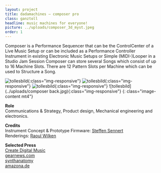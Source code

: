 ```yaml
---
layout: project
title: dadamachines – composer pro
class: ganztoll
headline: music machines for everyone!
picture: ../uploads/composer_3d_myst.jpeg
order: 1
---
```


Composer is a Performance Sequencer that can be the ControlCenter of a Live Music Setup or can be included as a Performance Controller Instrument in existing Electronic Music Setups or Simple (MIDI-)Looper in a Studio Jam Session
Composer can store several Songs which consist of up to 16 Machine Slots. There are 12 Pattern Slots per Machine which can be used to Structure a Song.

![tollesbild](../uploads/composer_3d_myst.jpeg){:class="img-responsive"}
![tollesbild](../uploads/composer_3d_top.jpeg){:class="img-responsive"}
![tollesbild](../uploads/composer_3d_detail.jpeg){:class="img-responsive"}
![tollesbild](../uploads/composer back.jpg){:class="img-responsive"}
{: class="image-content mt4"}

**Role**  
Communications & Strategy, Product design, Mechanical engineering and electronics.

**Credits**  
Instrument Concept & Prototype Firmware: [Steffen Sennert](https://www.steffensennert.de/)    
Renderings: [Raoul Wilken](https://booleshit.com/)  

**Selected Press**  
[Create Digital Music](https://cdm.link/2019/05/open-grid-dadamachines-composer-pro/)  
[gearnews.com](https://www.gearnews.com/dadamachines-composer-pro-the-only-performance-sequencer-youll-ever-need/)    
[synthanatomy](http://www.synthanatomy.com/2019/05/dadamachines-announced-composer-pro.html)    
[amazona.de](https://www.amazona.de/superbooth-19-dadamachines-composer-pro-sequencer/)  
